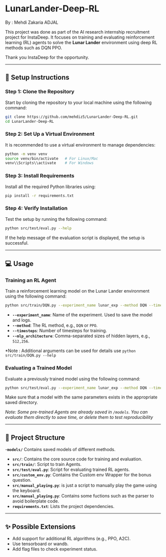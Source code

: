 # LunarLander-Deep-RL

By : Mehdi Zakaria ADJAL

This project was done as part of the AI research internship recruitment project for InstaDeep. It focuses on training and evaluating reinforcement learning (RL) agents to solve the **Lunar Lander** environment using deep RL methods such as DQN PPO.

Thank you InstaDeep for the opportunity.

---

## 🚀 Setup Instructions

### Step 1: Clone the Repository
Start by cloning the repository to your local machine using the following command:
```bash
git clone https://github.com/mehdiz5/LunarLander-Deep-RL.git
cd LunarLander-Deep-RL
```

### Step 2: Set Up a Virtual Environment
It is recommended to use a virtual environment to manage dependencies:
```bash
python -m venv venv
source venv/bin/activate   # For Linux/Mac
venv\\Scripts\\activate    # For Windows
```

### Step 3: Install Requirements
Install all the required Python libraries using:
```bash
pip install -r requirements.txt
```

### Step 4: Verify Installation
Test the setup by running the following command:
```bash
python src/test/eval.py --help
```
If the help message of the evaluation script is displayed, the setup is successful.

---

## 💻 Usage

### Training an RL Agent
Train a reinforcement learning model on the Lunar Lander environment using the following command:
```bash
python src/train/DQN.py --experiment_name lunar_exp --method DQN --timesteps 1000000 --mlp_architecture 512,256 --batch_size 64
```

- **`--experiment_name`**: Name of the experiment. Used to save the model and logs.  
- **`--method`**: The RL method, e.g., `DQN` or `PPO`.  
- **`--timesteps`**: Number of timesteps for training.  
- **`--mlp_architecture`**: Comma-separated sizes of hidden layers, e.g., `512,256`.

*Note : Additional arguments can be used for details use `python src/train/DQN.py --help`

### Evaluating a Trained Model
Evaluate a previously trained model using the following command:
```bash
python src/test/eval.py --experiment_name lunar_exp --method DQN --timesteps 1000000 --mlp_architecture 512,256 --batch_size 64
```
Make sure that a model with the same parameters exists in the appropriate saved directory.

*Note: Some pre-trained Agents are already saved in `/models`. You can evaluate them directly to save time, or delete them to test reproducibility*

---

## 📂 Project Structure
-**`models/`** Contains saved models of different methods.
- **`src/`**: Contains the core source code for training and evaluation.
- **`src/train/`**: Script to train Agents.  
- **`src/test/eval.py`**: Script for evaluating trained RL agents.  
- **`src/custom_env.py`**: Contains the Custom env Wrapper for the bonus question.
- **`src/manual_playing.py`**: is just a script to manually play the game using the keyboard.
- **`src/manual_playing.py`**: Contains some fuctions such as the parser to avoid boilerplate code.
- **`requirements.txt`**: Lists the project dependencies.  

---

## ✨ Possible Extensions
- Add support for additional RL algorithms (e.g., PPO, A2C).
- Use tensorboard or wandb.
- Add flag files to check experiment status.
